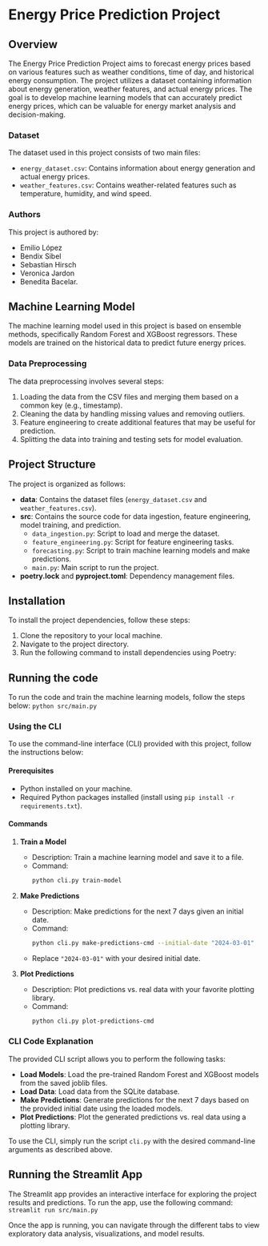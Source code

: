 # Energy Price Prediction Project

## Overview

The Energy Price Prediction Project aims to forecast energy prices based on various features such as weather conditions, time of day, and historical energy consumption. The project utilizes a dataset containing information about energy generation, weather features, and actual energy prices. The goal is to develop machine learning models that can accurately predict energy prices, which can be valuable for energy market analysis and decision-making.

### Dataset

The dataset used in this project consists of two main files:
- `energy_dataset.csv`: Contains information about energy generation and actual energy prices.
- `weather_features.csv`: Contains weather-related features such as temperature, humidity, and wind speed.

### Authors

This project is authored by:
* Emilio López
* Bendix Sibel
* Sebastian Hirsch
* Veronica Jardon
* Benedita Bacelar.

## Machine Learning Model

The machine learning model used in this project is based on ensemble methods, specifically Random Forest and XGBoost regressors. These models are trained on the historical data to predict future energy prices. 

### Data Preprocessing

The data preprocessing involves several steps:
1. Loading the data from the CSV files and merging them based on a common key (e.g., timestamp).
2. Cleaning the data by handling missing values and removing outliers.
3. Feature engineering to create additional features that may be useful for prediction.
4. Splitting the data into training and testing sets for model evaluation.

## Project Structure

The project is organized as follows:
- **data**: Contains the dataset files (`energy_dataset.csv` and `weather_features.csv`).
- **src**: Contains the source code for data ingestion, feature engineering, model training, and prediction.
  - `data_ingestion.py`: Script to load and merge the dataset.
  - `feature_engineering.py`: Script for feature engineering tasks.
  - `forecasting.py`: Script to train machine learning models and make predictions.
  - `main.py`: Main script to run the project.
- **poetry.lock** and **pyproject.toml**: Dependency management files.

## Installation

To install the project dependencies, follow these steps:
1. Clone the repository to your local machine.
2. Navigate to the project directory.
3. Run the following command to install dependencies using Poetry:

## Running the code
To run the code and train the machine learning models, follow the steps below:
`python src/main.py`

### Using the CLI

To use the command-line interface (CLI) provided with this project, follow the instructions below:

#### Prerequisites
- Python installed on your machine.
- Required Python packages installed (install using `pip install -r requirements.txt`).

#### Commands

1. **Train a Model**
   - Description: Train a machine learning model and save it to a file.
   - Command:
     ```bash
     python cli.py train-model
     ```

2. **Make Predictions**
   - Description: Make predictions for the next 7 days given an initial date.
   - Command:
     ```bash
     python cli.py make-predictions-cmd --initial-date "2024-03-01"
     ```
   - Replace `"2024-03-01"` with your desired initial date.

3. **Plot Predictions**
   - Description: Plot predictions vs. real data with your favorite plotting library.
   - Command:
     ```bash
     python cli.py plot-predictions-cmd
     ```

### CLI Code Explanation

The provided CLI script allows you to perform the following tasks:

- **Load Models**: Load the pre-trained Random Forest and XGBoost models from the saved joblib files.
- **Load Data**: Load data from the SQLite database.
- **Make Predictions**: Generate predictions for the next 7 days based on the provided initial date using the loaded models.
- **Plot Predictions**: Plot the generated predictions vs. real data using a plotting library.

To use the CLI, simply run the script `cli.py` with the desired command-line arguments as described above.


## Running the Streamlit App
The Streamlit app provides an interactive interface for exploring the project results and predictions. To run the app, use the following command:
`streamlit run src/main.py`

Once the app is running, you can navigate through the different tabs to view exploratory data analysis, visualizations, and model results.
